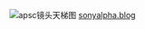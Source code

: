 ![apsc镜头天梯图](https://tuil-1319256176.cos.ap-shanghai.myqcloud.com/undefinedd328df27d83b9cbc74c17cdbb46fcb03.jpg)
[sonyalpha.blog](https://sonyalpha.blog/category/aps-c-lenses/)